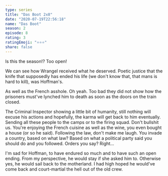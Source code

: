 ```yaml
--- 
type: series 
title: "Das Boot 2x8" 
date: "2020-07-19T22:56:18" 
name: "Das Boot" 
season: 2 
episode: 8 
rating: 3 
ratingEmoji: "⭐️⭐️⭐️" 
share: false 
---
```


Is this the season!? Too open!

We can see how Wrangel received what he deserved. Poetic justice that the knife that supposedly has ended his life (we don't know that, that mans is hard to kill), was Hoffman's.

As well as the French asshole. Oh yeah. Too bad they did not show how the prisoners must've lynched him to death as soon as the doors on the train closed. 

The Criminal Inspector showing a little bit of humanity, still nothing will excuse his actions and hopefully, the karma will get back to him eventually. Sending all these people to the camps or to the firing squad. Don't bullshit us. You're enjoying the French cuisine as well as the wine, you even bought a house (or so he said). Following the law, don't make me laugh. You invade a country, based on what law? Based on what a political party said you should do and you followed. Orders you say? Right...

I'm sad for Hoffman, to have endured so much and to have such an open ending. From my perspective, he would stay if she asked him to. Otherwise yes, he would sail back to the motherland. I had high hoped he would've come back and court-martial the hell out of the old crew.
